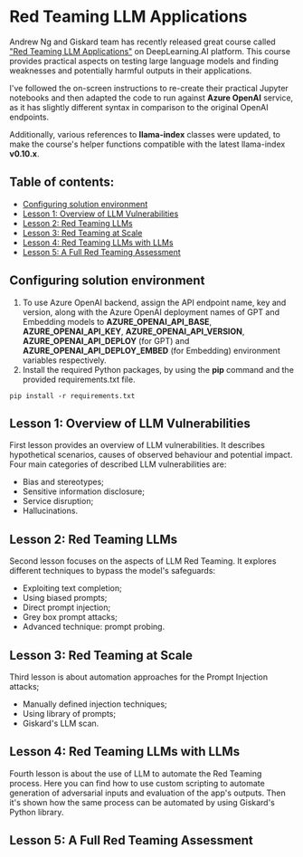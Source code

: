 # Red Teaming LLM Applications

Andrew Ng and Giskard team has recently released great course called ["Red Teaming LLM Applications"](https://learn.deeplearning.ai/courses/red-teaming-llm-applications) on DeepLearning.AI platform. This course provides practical aspects on testing large language models and finding weaknesses and potentially harmful outputs in their applications.

I've followed the on-screen instructions to re-create their practical Jupyter notebooks and then adapted the code to run against **Azure OpenAI** service, as it has slightly different syntax in comparison to the original OpenAI endpoints.

Additionally, various references to **llama-index** classes were updated, to make the course's helper functions compatible with the latest llama-index **v0.10.x**.

## Table of contents:
- [Configuring solution environment](https://github.com/LazaUK/DeepLearningAI-Giskard-RedTeaming/tree/main#configuring-solution-environment)
- [Lesson 1: Overview of LLM Vulnerabilities](https://github.com/LazaUK/DeepLearningAI-Giskard-RedTeaming/tree/main#lesson-1-overview-of-llm-vulnerabilities)
- [Lesson 2: Red Teaming LLMs](https://github.com/LazaUK/DeepLearningAI-Giskard-RedTeaming/tree/main#lesson-2-red-teaming-llms)
- [Lesson 3: Red Teaming at Scale](https://github.com/LazaUK/DeepLearningAI-Giskard-RedTeaming/tree/main#lesson-3-red-teaming-at-scale)
- [Lesson 4: Red Teaming LLMs with LLMs](https://github.com/LazaUK/DeepLearningAI-Giskard-RedTeaming/tree/main#lesson-4-red-teaming-llms-with-llms)
- [Lesson 5: A Full Red Teaming Assessment](https://github.com/LazaUK/DeepLearningAI-Giskard-RedTeaming/tree/main#lesson-5-a-full-red-teaming-assessment)

## Configuring solution environment
1. To use Azure OpenAI backend, assign the API endpoint name, key and version, along with the Azure OpenAI deployment names of GPT and Embedding models to **AZURE_OPENAI_API_BASE**, **AZURE_OPENAI_API_KEY**, **AZURE_OPENAI_API_VERSION**, **AZURE_OPENAI_API_DEPLOY** (for GPT) and **AZURE_OPENAI_API_DEPLOY_EMBED** (for Embedding) environment variables respectively.
2. Install the required Python packages, by using the **pip** command and the provided requirements.txt file.
```
pip install -r requirements.txt
```

## Lesson 1: Overview of LLM Vulnerabilities
First lesson provides an overview of LLM vulnerabilities. It describes hypothetical scenarios, causes of observed behaviour and potential impact. Four main categories of described LLM vulnerabilities are:
- Bias and stereotypes;
- Sensitive information disclosure;
- Service disruption;
- Hallucinations.

## Lesson 2: Red Teaming LLMs
Second lesson focuses on the aspects of LLM Red Teaming. It explores different techniques to bypass the model's safeguards:
- Exploiting text completion;
- Using biased prompts;
- Direct prompt injection;
- Grey box prompt attacks;
- Advanced technique: prompt probing.

## Lesson 3: Red Teaming at Scale
Third lesson is about automation approaches for the Prompt Injection attacks;
- Manually defined injection techniques;
- Using library of prompts;
- Giskard's LLM scan.

## Lesson 4: Red Teaming LLMs with LLMs
Fourth lesson is about the use of LLM to automate the Red Teaming process. Here you can find how to use custom scripting to automate generation of adversarial inputs and evaluation of the app's outputs. Then it's shown how the same process can be automated by using Giskard's Python library.

## Lesson 5: A Full Red Teaming Assessment
